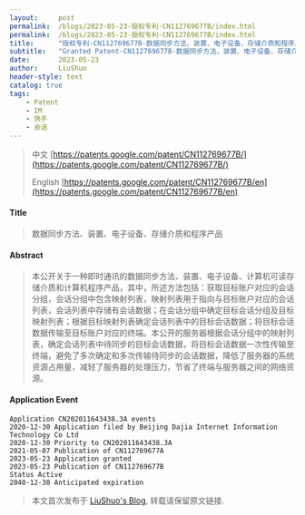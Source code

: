 ```yaml
---
layout:     post
permalink:  /blogs/2023-05-23-授权专利-CN112769677B/index.html
permalink:  /blogs/2023-05-23-授权专利-CN112769677B/index.html
title:      "授权专利-CN112769677B-数据同步方法、装置、电子设备、存储介质和程序产品"
subtitle:   "Granted Patent-CN112769677B-数据同步方法、装置、电子设备、存储介质和程序产品"
date:       2023-05-23
author:     LiuShuo
header-style: text
catalog: true
tags:
    - Patent
    - IM
    - 快手
    - 会话
---
```

> 中文 [https://patents.google.com/patent/CN112769677B/](https://patents.google.com/patent/CN112769677B/)
>
> English [https://patents.google.com/patent/CN112769677B/en](https://patents.google.com/patent/CN112769677B/en)

#### Title
> 数据同步方法、装置、电子设备、存储介质和程序产品






















#### Abstract
> 本公开关于一种即时通讯的数据同步方法、装置、电子设备、计算机可读存储介质和计算机程序产品，其中，所述方法包括：获取目标账户对应的会话分组，会话分组中包含映射列表，映射列表用于指向与目标账户对应的会话列表，会话列表中存储有会话数据；在会话分组中确定目标会话分组及目标映射列表；根据目标映射列表确定会话列表中的目标会话数据；将目标会话数据传输至目标账户对应的终端。本公开的服务器根据会话分组中的映射列表，确定会话列表中待同步的目标会话数据，将目标会话数据一次性传输至终端，避免了多次确定和多次传输待同步的会话数据，降低了服务器的系统资源占用量，减轻了服务器的处理压力，节省了终端与服务器之间的网络资源。
























#### Application Event
```
Application CN202011643438.3A events 
2020-12-30 Application filed by Beijing Dajia Internet Information Technology Co Ltd
2020-12-30 Priority to CN202011643438.3A
2021-05-07 Publication of CN112769677A
2023-05-23 Application granted
2023-05-23 Publication of CN112769677B
Status Active
2040-12-30 Anticipated expiration
```
> 本文首次发布于 [LiuShuo's Blog](https://liushuo.me), 
转载请保留原文链接.
